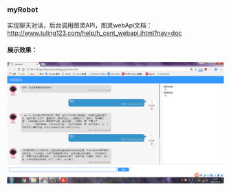 ### myRobot
实现聊天对话，后台调用图灵API，图灵webApi文档：http://www.tuling123.com/help/h_cent_webapi.jhtml?nav=doc
#### 展示效果：
![Image text](https://github.com/zhangyuanliang/myRobot/blob/master/img/img_1.png)

